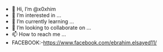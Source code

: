- 👋 Hi, I’m @x0xhim
- 👀 I’m interested in ...
- 🌱 I’m currently learning ...
- 💞️ I’m looking to collaborate on ...
- 📫 How to reach me ...
- FACEBOOK:-https://www.facebook.com/ebrahim.elsayed11/

<!---
x0xhim/x0xhim is a ✨ special ✨ repository because its `README.md` (this file) appears on your GitHub profile.
You can click the Preview link to take a look at your changes.
--->
